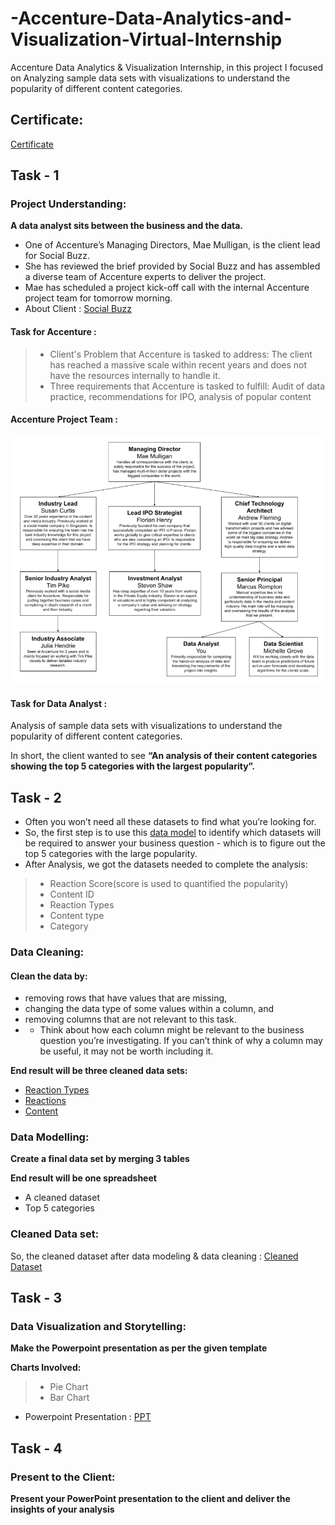 # -Accenture-Data-Analytics-and-Visualization-Virtual-Internship
Accenture Data Analytics &amp; Visualization Internship, in this project I focused on Analyzing sample data sets with visualizations to understand the popularity of different content categories.

## Certificate:
[Certificate](https://github.com/evans22j/-Accenture-Data-Analytics-and-Visualization-Virtual-Internship/blob/main/Accenture%20North%20America_completion_certificate.pdf)

## Task - 1
### Project Understanding:
**A data analyst sits between the business and the data.**

 - One of Accenture’s Managing Directors, Mae Mulligan, is the client lead for Social Buzz.
 - She has reviewed the brief provided by Social Buzz and has assembled a diverse team of Accenture experts to deliver the project.
 - Mae has scheduled a project kick-off call with the internal Accenture project team for tomorrow morning.
 - About Client : [Social Buzz](https://github.com/evans22j/-Accenture-Data-Analytics-and-Visualization-Virtual-Internship/blob/main/Data_Analytics%20Client%20Brief.pdf)

#### Task for Accenture : 

 >- Client's Problem that Accenture is tasked to address: The client has reached a massive scale within recent years and does not have the resources internally to handle it.
 >- Three requirements that Accenture is tasked to fulfill: Audit of data practice, recommendations for IPO, analysis of popular content
 
 #### Accenture Project Team :
 <img src = "Project Team.png">
 
 #### Task for Data Analyst :
Analysis of sample data sets with visualizations to understand the popularity of different content categories.

In short, the client wanted to see **“An analysis of their content categories showing the top 5 categories with the largest popularity”.** 

## Task - 2
 - Often you won’t need all these datasets to find what you’re looking for.
 - So, the first step is to use this [data model]() to identify which datasets will be required to answer your business question - which is to figure out the top 5 categories with the large popularity.
 - After Analysis, we got the datasets needed to complete the analysis:
 >- Reaction Score(score is used to quantified the popularity)
 >- Content ID
 >- Reaction Types
 >- Content type
 >- Category
 
### Data Cleaning:
#### Clean the data by:
 - removing rows that have values that are missing,
 - changing the data type of some values within a column, and
 - removing columns that are not relevant to this task.
 - - Think about how each column might be relevant to the business question you’re investigating. If you can’t think of why a column may be useful, it may not be worth including it.

**End result will be three cleaned data sets:**
 - [Reaction Types](https://github.com/evans22j/-Accenture-Data-Analytics-and-Visualization-Virtual-Internship/blob/main/ReactionTypes.csv)
 - [Reactions](https://github.com/evans22j/-Accenture-Data-Analytics-and-Visualization-Virtual-Internship/blob/main/Reactions.csv)
 - [Content]()

### Data Modelling:

**Create a final data set by merging 3 tables**

**End result will be one spreadsheet**
 - A cleaned dataset
 - Top 5 categories
 
 ### Cleaned Data set:
 So, the cleaned dataset after data modeling & data cleaning : [Cleaned Dataset]()
 
 ## Task - 3
 ### Data Visualization and Storytelling:
 **Make the Powerpoint presentation as per the given template**
 
 **Charts Involved:**
  >- Pie Chart
  >- Bar Chart
  
 - Powerpoint Presentation : [PPT](https://github.com/evans22j/-Accenture-Data-Analytics-and-Visualization-Virtual-Internship/tree/main)
 
 ## Task - 4
 ### Present to the Client:
 **Present your PowerPoint presentation to the client and deliver the insights of your analysis** 
 
